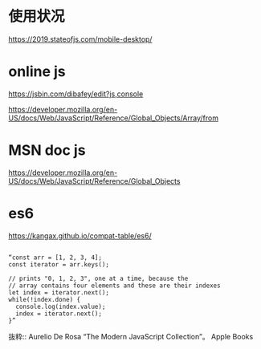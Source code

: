 # 使用状况
https://2019.stateofjs.com/mobile-desktop/

# online js
https://jsbin.com/dibafey/edit?js,console

https://developer.mozilla.org/en-US/docs/Web/JavaScript/Reference/Global_Objects/Array/from


# MSN doc js
https://developer.mozilla.org/en-US/docs/Web/JavaScript/Reference/Global_Objects

# es6
https://kangax.github.io/compat-table/es6/


```

“const arr = [1, 2, 3, 4];
const iterator = arr.keys();

// prints "0, 1, 2, 3", one at a time, because the
// array contains four elements and these are their indexes
let index = iterator.next();
while(!index.done) {
  console.log(index.value);
  index = iterator.next();
}”
```

抜粋:: Aurelio De Rosa  “The Modern JavaScript Collection”。 Apple Books  
